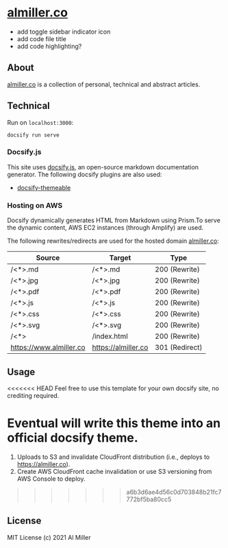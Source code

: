 # <a href="https://almiller.co/" target="__blank">almiller.co</a>


- add toggle sidebar indicator icon
- add code file title
- add code highlighting?
##  About

<p>
<a href="https://almiller.co/" target="__blank">almiller.co</a> is a collection of personal, technical and abstract articles.
</p>

##  Technical

Run on `localhost:3000`:

`docsify run serve`

###    Docsify.js

This site uses <a href="https://docsify.js.org/" target="__blank">docsify.js</a>, an open-source markdown documentation generator. The following docsify plugins are also used:

- <a href="https://jhildenbiddle.github.io/docsify-themeable/#/" target="__blank">docsify-themeable</a>
<!-- - <a href="https://github.com/erickjx/docsify-footer-enh" target="__blank">docsify-footer</a> -->
<!-- - docsify-search -->

###    Hosting on AWS

<p>
Docsify dynamically generates HTML from Markdown using Prism.To serve the dynamic content, AWS EC2 instances (through Amplify) are used.
</p>
<p>
The following rewrites/redirects are used for the hosted domain <a href="https://almiller.co/" target="__blank">almiller.co</a>:
</p>

| Source   | Target      | Type          |
| -------- | ----------- | ------------- |
| /<*>.md  | /<*>.md     | 200 (Rewrite) |
| /<*>.jpg | /<*>.jpg    | 200 (Rewrite) |
| /<*>.pdf | /<*>.pdf    | 200 (Rewrite) |
| /<*>.js | /<*>.js    | 200 (Rewrite) |
| /<*>.css | /<*>.css    | 200 (Rewrite) |
| /<*>.svg | /<*>.svg    | 200 (Rewrite) |
| /<*>     | /index.html | 200 (Rewrite) |
| https://www.almiller.co    | https://almiller.co | 301 (Redirect) |

##  Usage

<<<<<<< HEAD
Feel free to use this template for your own docsify site, no crediting required.

Eventual will write this theme into an official docsify theme.
=======
1. Uploads to S3 and invalidate CloudFront distribution (i.e., deploys to https://almiller.co).
2. Create AWS CloudFront cache invalidation or use S3 versioning from AWS Console to deploy.
>>>>>>> a6b3d6ae4d56c0d703848b21fc7772bf5ba80cc5

##  License

MIT License (c) 2021 Al Miller

